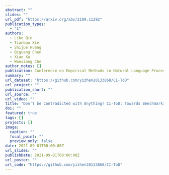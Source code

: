 ```yaml
---
abstract: ""
slides: ""
url_pdf: "https://arxiv.org/abs/2109.11292"
publication_types:
  - "1"
authors:
  - Libo Qin
  - Tianbao Xie
  - Shijue Huang
  - Qiguang Chen
  - Xiao Xu
  - Wanxiang Che
author_notes: []
publication: Conference on Empirical Methods in Natural Language Processing  *EMNLP 2021*
summary: ""
url_dataset: "https://github.com/yizhen20133868/CI-ToD"
url_project: ""
publication_short: ""
url_source: ""
url_video: ""
title: "Don't be Contradicted with Anything! CI-ToD: Towards Benchmarking Consistency for Task-oriented Dialogue System"
doi: ""
featured: true
tags: []
projects: []
image:
  caption: ""
  focal_point: ""
  preview_only: false
date: 2021-09-01T00:00:00Z
url_slides: ""
publishDate: 2021-09-01T00:00:00Z
url_poster: ""
url_code: "https://github.com/yizhen20133868/CI-ToD"
---
```

